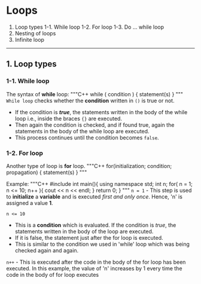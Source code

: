 # Loops
1. Loop types
1-1. While loop
1-2. For loop
1-3. Do ... while loop
2. Nesting of loops
3. Infinite loop
----------------------------
## 1. Loop types
### 1-1. While loop
The syntax of **while** loop:
"""C++
while ( condition )
{
	statement(s)
}
"""
`While loop` checks whether the **condition** written in `()` is true or not. 
- If the condition is ***true***, the statements written in the body of the while loop i.e., inside the braces `{}` are executed.
- Then again the condition is checked, and if found true, again the statements in the body of the while loop are executed.
- This process continues until the condition becomes `false`.


### 1-2. For loop
Another type of loop is **for** loop.
"""C++
for(initialization; condition; propagation)
{
    statement(s)
}
"""

Example:
"""C++
#include <iostream>
int main(){
	using namespace std;
	int n;
	for( n = 1; n <= 10; n++ ){
		cout << n << endl;
	}
	return 0;
}
"""
`n = 1` - This step is used to **initialize** a **variable** and is executed *first and only once*. Hence, 'n' is assigned a value **1**.

`n <= 10`
  - This is a **condition** which is evaluated. If the condition is *true*, the statements written in the body of the loop are executed.
  - If it is false, the statement just after the for loop is executed.
  - This is similar to the condition we used in 'while' loop which was being checked again and again.

`n++` - This is executed after the code in the body of the for loop has been executed. In this example, the value of 'n' increases by 1 every time the code in the body of for loop executes

